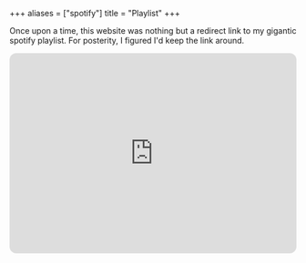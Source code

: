 +++
aliases = ["spotify"]
title = "Playlist"
+++
<!--more-->
Once upon a time, this website was nothing but a redirect link to my gigantic spotify playlist. For posterity, I figured I'd keep the link around.

<iframe style="border-radius:12px" src="https://open.spotify.com/embed/playlist/7q4ahYFKHZ5hGMWxQUWcGh?utm_source=generator&theme=0" width="100%" height="352" frameBorder="0" allowfullscreen="" allow="autoplay; clipboard-write; encrypted-media; fullscreen; picture-in-picture" loading="lazy"></iframe>
